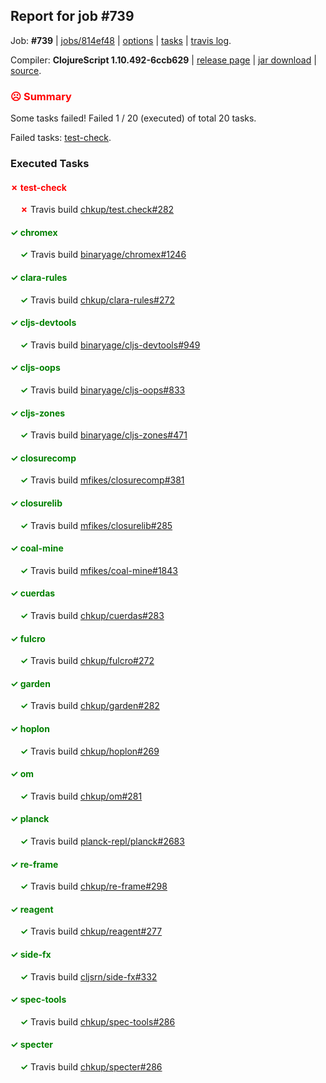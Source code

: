 ## Report for job #739

Job: **#739** | [jobs/814ef48](https://github.com/cljs-oss/canary/commit/814ef48655a41c4eda40bf63c0ce9c638554be3c) | [options](options.edn) | [tasks](tasks.edn) | [travis log](https://travis-ci.org/cljs-oss/canary/builds/471527248).

Compiler: **ClojureScript 1.10.492-6ccb629** | [release page](https://github.com/cljs-oss/canary/releases/tag/r1.10.492-6ccb629) | [jar download](https://github.com/cljs-oss/canary/releases/download/r1.10.492-6ccb629/clojurescript-1.10.492-6ccb629.jar) | [source](https://github.com/clojure/clojurescript/commit/6ccb629e365f46a9516e4defeced652cce9d4d35).

### <b style='color:red'>☹ Summary</b>

Some tasks failed! Failed 1 / 20 (executed) of total 20 tasks.

Failed tasks: [test-check](#-test-check).

### Executed Tasks

#### <b style='color:red'>&#x2717; test-check</b>
&nbsp;&nbsp;&nbsp;&nbsp;<b style='color:red'>&#x2717;</b> Travis build [chkup/test.check#282](https://travis-ci.org/chkup/test.check/builds/471527892)<br>

#### <b style='color:green'>&#x2713; chromex</b>
&nbsp;&nbsp;&nbsp;&nbsp;<b style='color:green'>&#x2713;</b> Travis build [binaryage/chromex#1246](https://travis-ci.org/binaryage/chromex/builds/471527747)<br>

#### <b style='color:green'>&#x2713; clara-rules</b>
&nbsp;&nbsp;&nbsp;&nbsp;<b style='color:green'>&#x2713;</b> Travis build [chkup/clara-rules#272](https://travis-ci.org/chkup/clara-rules/builds/471527742)<br>

#### <b style='color:green'>&#x2713; cljs-devtools</b>
&nbsp;&nbsp;&nbsp;&nbsp;<b style='color:green'>&#x2713;</b> Travis build [binaryage/cljs-devtools#949](https://travis-ci.org/binaryage/cljs-devtools/builds/471527762)<br>

#### <b style='color:green'>&#x2713; cljs-oops</b>
&nbsp;&nbsp;&nbsp;&nbsp;<b style='color:green'>&#x2713;</b> Travis build [binaryage/cljs-oops#833](https://travis-ci.org/binaryage/cljs-oops/builds/471527748)<br>

#### <b style='color:green'>&#x2713; cljs-zones</b>
&nbsp;&nbsp;&nbsp;&nbsp;<b style='color:green'>&#x2713;</b> Travis build [binaryage/cljs-zones#471](https://travis-ci.org/binaryage/cljs-zones/builds/471527764)<br>

#### <b style='color:green'>&#x2713; closurecomp</b>
&nbsp;&nbsp;&nbsp;&nbsp;<b style='color:green'>&#x2713;</b> Travis build [mfikes/closurecomp#381](https://travis-ci.org/mfikes/closurecomp/builds/471527766)<br>

#### <b style='color:green'>&#x2713; closurelib</b>
&nbsp;&nbsp;&nbsp;&nbsp;<b style='color:green'>&#x2713;</b> Travis build [mfikes/closurelib#285](https://travis-ci.org/mfikes/closurelib/builds/471527770)<br>

#### <b style='color:green'>&#x2713; coal-mine</b>
&nbsp;&nbsp;&nbsp;&nbsp;<b style='color:green'>&#x2713;</b> Travis build [mfikes/coal-mine#1843](https://travis-ci.org/mfikes/coal-mine/builds/471527778)<br>

#### <b style='color:green'>&#x2713; cuerdas</b>
&nbsp;&nbsp;&nbsp;&nbsp;<b style='color:green'>&#x2713;</b> Travis build [chkup/cuerdas#283](https://travis-ci.org/chkup/cuerdas/builds/471527784)<br>

#### <b style='color:green'>&#x2713; fulcro</b>
&nbsp;&nbsp;&nbsp;&nbsp;<b style='color:green'>&#x2713;</b> Travis build [chkup/fulcro#272](https://travis-ci.org/chkup/fulcro/builds/471527794)<br>

#### <b style='color:green'>&#x2713; garden</b>
&nbsp;&nbsp;&nbsp;&nbsp;<b style='color:green'>&#x2713;</b> Travis build [chkup/garden#282](https://travis-ci.org/chkup/garden/builds/471527792)<br>

#### <b style='color:green'>&#x2713; hoplon</b>
&nbsp;&nbsp;&nbsp;&nbsp;<b style='color:green'>&#x2713;</b> Travis build [chkup/hoplon#269](https://travis-ci.org/chkup/hoplon/builds/471527796)<br>

#### <b style='color:green'>&#x2713; om</b>
&nbsp;&nbsp;&nbsp;&nbsp;<b style='color:green'>&#x2713;</b> Travis build [chkup/om#281](https://travis-ci.org/chkup/om/builds/471527800)<br>

#### <b style='color:green'>&#x2713; planck</b>
&nbsp;&nbsp;&nbsp;&nbsp;<b style='color:green'>&#x2713;</b> Travis build [planck-repl/planck#2683](https://travis-ci.org/planck-repl/planck/builds/471527803)<br>

#### <b style='color:green'>&#x2713; re-frame</b>
&nbsp;&nbsp;&nbsp;&nbsp;<b style='color:green'>&#x2713;</b> Travis build [chkup/re-frame#298](https://travis-ci.org/chkup/re-frame/builds/471527879)<br>

#### <b style='color:green'>&#x2713; reagent</b>
&nbsp;&nbsp;&nbsp;&nbsp;<b style='color:green'>&#x2713;</b> Travis build [chkup/reagent#277](https://travis-ci.org/chkup/reagent/builds/471527826)<br>

#### <b style='color:green'>&#x2713; side-fx</b>
&nbsp;&nbsp;&nbsp;&nbsp;<b style='color:green'>&#x2713;</b> Travis build [cljsrn/side-fx#332](https://travis-ci.org/cljsrn/side-fx/builds/471527887)<br>

#### <b style='color:green'>&#x2713; spec-tools</b>
&nbsp;&nbsp;&nbsp;&nbsp;<b style='color:green'>&#x2713;</b> Travis build [chkup/spec-tools#286](https://travis-ci.org/chkup/spec-tools/builds/471527852)<br>

#### <b style='color:green'>&#x2713; specter</b>
&nbsp;&nbsp;&nbsp;&nbsp;<b style='color:green'>&#x2713;</b> Travis build [chkup/specter#286](https://travis-ci.org/chkup/specter/builds/471527842)<br>